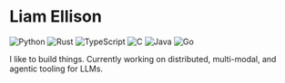 # Liam Ellison

![Python](https://img.shields.io/badge/Python-3776AB?style=for-the-badge&logo=python&logoColor=white) ![Rust](https://img.shields.io/badge/Rust-EC5926?style=for-the-badge&logo=rust&logoColor=white) ![TypeScript](https://img.shields.io/badge/TypeScript-007ACC?style=for-the-badge&logo=typescript&logoColor=white) ![C](https://img.shields.io/badge/C-00599C?style=for-the-badge&logo=c&logoColor=white) ![Java](https://img.shields.io/badge/Java-ED8B00?style=for-the-badge&logo=openjdk&logoColor=white) ![Go](https://img.shields.io/badge/Go-00ADD8?style=for-the-badge&logo=go&logoColor=white)

I like to build things. Currently working on distributed, multi-modal, and agentic tooling for LLMs.
